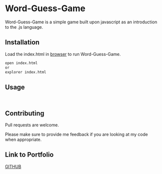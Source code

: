 # Word-Guess-Game

Word-Guess-Game is a simple game built upon javascript as an introduction to the .js language.


## Installation

Load the index.html in [browser](./index.html) to run Word-Guess-Game.

```bash
open index.html
or
explorer index.html
```

## Usage

```javascript



```

## Contributing
Pull requests are welcome. 

Please make sure to provide me feedback if you are looking at my code when appropriate.

## Link to Portfolio
[GITHUB](https://bootcampkevin.github.io/Bootstrap-Portfolio/portfolio.html)